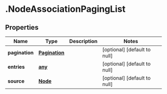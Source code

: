 # .NodeAssociationPagingList

## Properties
Name | Type | Description | Notes
------------ | ------------- | ------------- | -------------
**pagination** | [**Pagination**](Pagination.md) |  | [optional] [default to null]
**entries** | [**any**](NodeAssociationEntry.md) |  | [optional] [default to null]
**source** | [**Node**](Node.md) |  | [optional] [default to null]


